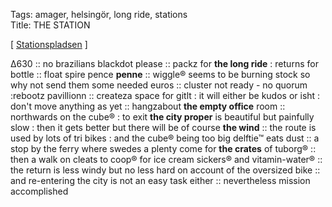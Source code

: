Tags: amager, helsingör, long ride, stations   
Title: THE STATION 
  
[ [Stationspladsen](https://maps.app.goo.gl/of8Bja9hjFBMpM497) ]

Δ630 :: no brazilians blackdot please :: packz for **the long ride** : returns for bottle :: float spire pence **penne** :: wiggle® seems to be burning stock so why not send them some needed euros :: cluster not ready - no quorum :rebootz pavillionn :: createza space for gitlt : it will either be kudos or isht : don't move anything as yet :: hangzabout **the empty office** room :: northwards on the cube® : to exit **the city proper** is beautiful but painfully slow : then it gets better but there will be of course **the wind** :: the route is used by lots of tri bikes : and the cube® being too big delftie™ eats dust :: a stop by the ferry where swedes a plenty come for **the crates** of tuborg® :: then a walk on cleats to coop® for ice cream sickers® and vitamin-water® :: the return is less windy but no less hard on account of the oversized bike :: and re-entering the city is not an easy task either :: nevertheless mission accomplished  
